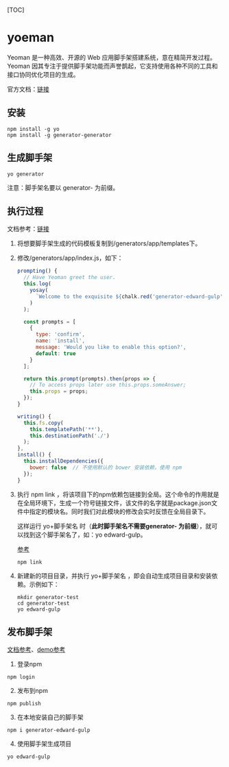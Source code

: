 [TOC]

# yoeman

Yeoman 是一种高效、开源的 Web 应用脚手架搭建系统，意在精简开发过程。Yeoman 因其专注于提供脚手架功能而声誉鹊起，它支持使用各种不同的工具和接口协同优化项目的生成。

官方文档：[链接](https://yeoman.io/)



## 安装

```shell
npm install -g yo
npm install -g generator-generator
```



## 生成脚手架

```shell
yo generator
```

注意：脚手架名要以 generator- 为前缀。



## 执行过程

文档参考：[链接](https://yeoman.io/authoring/running-context.html)



1. 将想要脚手架生成的代码模板复制到/generators/app/templates下。

2. 修改/generators/app/index.js，如下：

   ```js
   prompting() {
     // Have Yeoman greet the user.
     this.log(
       yosay(
         `Welcome to the exquisite ${chalk.red('generator-edward-gulp')} generator!`
       )
     );
   
     const prompts = [
       {
         type: 'confirm',
         name: 'install',
         message: 'Would you like to enable this option?',
         default: true
       }
     ];
   
     return this.prompt(prompts).then(props => {
       // To access props later use this.props.someAnswer;
       this.props = props;
     });
   }
   
   writing() {
     this.fs.copy(
       this.templatePath('**'),
       this.destinationPath('./')
     );
   },
   install() {
     this.installDependencies({
       bower: false  // 不使用默认的 bower 安装依赖，使用 npm
     });
   }
   ```

3. 执行 npm link ，将该项目下的npm依赖包链接到全局。这个命令的作用就是在全局环境下，生成一个符号链接文件，该文件的名字就是package.json文件中指定的模块名。同时我们对此模块的修改会实时反馈在全局目录下。

   这样运行  yo+脚手架名 时（**此时脚手架名不需要generator- 为前缀**），就可以找到这个脚手架名了，如：yo edward-gulp。

   [参考](https://yeoman.io/authoring/)

   ```shell
   npm link
   ```

4. 新建新的项目目录，并执行 yo+脚手架名 ，即会自动生成项目目录和安装依赖。示例如下：

   ```shell
   mkdir generator-test
   cd generator-test
   yo edward-gulp
   ```

   

## 发布脚手架

[文档参考](https://yeoman.io/generators/#content)、[demo参考](https://blog.csdn.net/GotYou_Ac/article/details/108416901)

1. 登录npm

```shell
npm login
```

2. 发布到npm

```shell
npm publish
```

3. 在本地安装自己的脚手架

```shell
npm i generator-edward-gulp
```

4. 使用脚手架生成项目

```shell
yo edward-gulp
```

   



